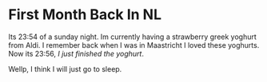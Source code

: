 # First Month Back In NL
Its 23:54 of a sunday night. Im currently having a strawberry greek yoghurt from Aldi. I remember back when I was in Maastricht I loved these yoghurts. Now its 23:56, *I just finished the yoghurt*. 

Wellp, I think I will just go to sleep.